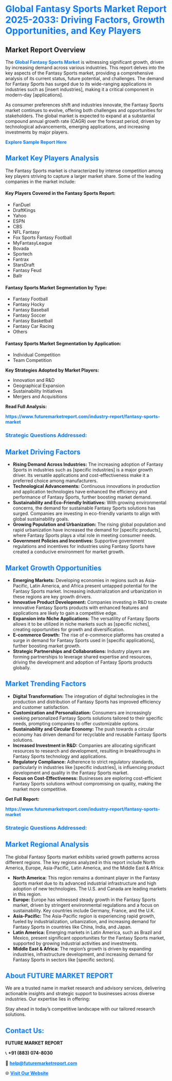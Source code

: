 <h1 style="color: #007BFF;">Global Fantasy Sports Market Report 2025-2033: Driving Factors, Growth Opportunities, and Key Players</h1>

<section id="overview">
<h2>Market Report Overview</h2>
<p>The <a href="https://www.futuremarketreport.com/industry-report/fantasy-sports-market" style="color: #007BFF; text-decoration: none;"><strong>Global Fantasy Sports Market</strong></a> is witnessing significant growth, driven by increasing demand across various industries. This report delves into the key aspects of the Fantasy Sports market, providing a comprehensive analysis of its current status, future potential, and challenges. The demand for Fantasy Sports has surged due to its wide-ranging applications in industries such as [insert industries], making it a critical component in modern-day [applications].</p>
<p>As consumer preferences shift and industries innovate, the Fantasy Sports market continues to evolve, offering both challenges and opportunities for stakeholders. The global market is expected to expand at a substantial compound annual growth rate (CAGR) over the forecast period, driven by technological advancements, emerging applications, and increasing investments by major players.</p>
</section>

<section id="overview">
<p><a href="https://www.futuremarketreport.com/request-sample/reportId=26729" style="color: #007BFF; text-decoration: none;"><strong>Explore Sample Report Here</strong></a></p>
</section>

<section id="key-players">
<h2 style="color: #007BFF;">Market Key Players Analysis</h2>
<p>The Fantasy Sports market is characterized by intense competition among key players striving to capture a larger market share. Some of the leading companies in the market include:</p>
<h4>Key Players Covered in the Fantasy Sports Report:</h4>
<ul><li>FanDuel</li><li>DraftKings</li><li>Yahoo</li><li>ESPN</li><li>CBS</li><li>NFL Fantasy</li><li>Fox Sports Fantasy Football</li><li>MyFantasyLeague</li><li>Bovada</li><li>Sportech</li><li>Fantrax</li><li>StarsDraft</li><li>Fantasy Feud</li><li>Ballr</li></ul>
<h4>Fantasy Sports Market Segmentation by Type:</h4>
<ul><li>Fantasy Football</li><li>Fantasy Hocky</li><li>Fantasy Baseball</li><li>Fantasy Soccer</li><li>Fantasy Basketball</li><li>Fantasy Car Racing</li><li>Others</li></ul>

<h4>Fantasy Sports Market Segmentation by Application:</h4>
<ul><li>Individual Competition</li><li>Team Competition</li></ul>
<p><strong>Key Strategies Adopted by Market Players:</strong></p>
<ul>
<li>Innovation and R&D</li>
<li>Geographical Expansion</li>
<li>Sustainability Initiatives</li>
<li>Mergers and Acquisitions</li>
</ul>
</section>

<section>
<p><strong>Read Full Analysis: </strong></p><a href="https://www.futuremarketreport.com/industry-report/fantasy-sports-market" style="color: #007BFF; text-decoration: none;"><strong>https://www.futuremarketreport.com/industry-report/fantasy-sports-market</strong></a>
<h3 style="color: #007BFF;">Strategic Questions Addressed:</h3>
</section>

<section id="driving-factors">
<h2 style="color: #007BFF;">Market Driving Factors</h2>
<ul>
<li><strong>Rising Demand Across Industries:</strong> The increasing adoption of Fantasy Sports in industries such as [specific industries] is a major growth driver. Its versatile applications and cost-effectiveness make it a preferred choice among manufacturers.</li>
<li><strong>Technological Advancements:</strong> Continuous innovations in production and application technologies have enhanced the efficiency and performance of Fantasy Sports, further boosting market demand.</li>
<li><strong>Sustainability and Eco-Friendly Initiatives:</strong> With growing environmental concerns, the demand for sustainable Fantasy Sports solutions has surged. Companies are investing in eco-friendly variants to align with global sustainability goals.</li>
<li><strong>Growing Population and Urbanization:</strong> The rising global population and rapid urbanization have increased the demand for [specific products], where Fantasy Sports plays a vital role in meeting consumer needs.</li>
<li><strong>Government Policies and Incentives:</strong> Supportive government regulations and incentives for industries using Fantasy Sports have created a conducive environment for market growth.</li>
</ul>
</section>

<section id="growth-opportunities">
<h2 style="color: #007BFF;">Market Growth Opportunities</h2>
<ul>
<li><strong>Emerging Markets:</strong> Developing economies in regions such as Asia-Pacific, Latin America, and Africa present untapped potential for the Fantasy Sports market. Increasing industrialization and urbanization in these regions are key growth drivers.</li>
<li><strong>Innovative Product Development:</strong> Companies investing in R&D to create innovative Fantasy Sports products with enhanced features and applications are likely to gain a competitive edge.</li>
<li><strong>Expansion into Niche Applications:</strong> The versatility of Fantasy Sports allows it to be utilized in niche markets such as [specific niches], creating opportunities for growth and diversification.</li>
<li><strong>E-commerce Growth:</strong> The rise of e-commerce platforms has created a surge in demand for Fantasy Sports used in [specific applications], further boosting market growth.</li>
<li><strong>Strategic Partnerships and Collaborations:</strong> Industry players are forming partnerships to leverage shared expertise and resources, driving the development and adoption of Fantasy Sports products globally.</li>
</ul>
</section>

<section id="trending-factors">
<h2 style="color: #007BFF;">Market Trending Factors</h2>
<ul>
<li><strong>Digital Transformation:</strong> The integration of digital technologies in the production and distribution of Fantasy Sports has improved efficiency and customer satisfaction.</li>
<li><strong>Customization and Personalization:</strong> Consumers are increasingly seeking personalized Fantasy Sports solutions tailored to their specific needs, prompting companies to offer customizable options.</li>
<li><strong>Sustainability and Circular Economy:</strong> The push towards a circular economy has driven demand for recyclable and reusable Fantasy Sports solutions.</li>
<li><strong>Increased Investment in R&D:</strong> Companies are allocating significant resources to research and development, resulting in breakthroughs in Fantasy Sports technology and applications.</li>
<li><strong>Regulatory Compliance:</strong> Adherence to strict regulatory standards, particularly in industries like [specific industries], is influencing product development and quality in the Fantasy Sports market.</li>
<li><strong>Focus on Cost-Effectiveness:</strong> Businesses are exploring cost-efficient Fantasy Sports solutions without compromising on quality, making the market more competitive.</li>
</ul>
</section>

<section>
<p><strong>Get Full Report: </strong></p><a href="https://www.futuremarketreport.com/industry-report/fantasy-sports-market" style="color: #007BFF; text-decoration: none;"><strong>https://www.futuremarketreport.com/industry-report/fantasy-sports-market</strong></a>
<h3 style="color: #007BFF;">Strategic Questions Addressed:</h3>
</section>


<section id="regional-analysis">
<h2 style="color: #007BFF;">Market Regional Analysis</h2>
<p>The global Fantasy Sports market exhibits varied growth patterns across different regions. The key regions analyzed in this report include North America, Europe, Asia-Pacific, Latin America, and the Middle East & Africa:</p>
<ul>
<li><strong>North America:</strong> This region remains a dominant player in the Fantasy Sports market due to its advanced industrial infrastructure and high adoption of new technologies. The U.S. and Canada are leading markets in this region.</li>
<li><strong>Europe:</strong> Europe has witnessed steady growth in the Fantasy Sports market, driven by stringent environmental regulations and a focus on sustainability. Key countries include Germany, France, and the U.K.</li>
<li><strong>Asia-Pacific:</strong> The Asia-Pacific region is experiencing rapid growth, fueled by industrialization, urbanization, and increasing demand for Fantasy Sports in countries like China, India, and Japan.</li>
<li><strong>Latin America:</strong> Emerging markets in Latin America, such as Brazil and Mexico, present significant opportunities for the Fantasy Sports market, supported by growing industrial activities and investments.</li>
<li><strong>Middle East & Africa:</strong> The region’s growth is driven by expanding industries, infrastructure development, and increasing demand for Fantasy Sports in sectors like [specific sectors].</li>
</ul>
</section>

<footer>
<h2 style="color: #007BFF;">About FUTURE MARKET REPORT</h2>
<p>We are a trusted name in market research and advisory services, delivering actionable insights and strategic support to businesses across diverse industries. Our expertise lies in offering:</p>

<p>Stay ahead in today’s competitive landscape with our tailored research solutions.</p>

<h2 style="color: #007BFF;">Contact Us:</h2>
<p><strong>FUTURE MARKET REPORT</strong></p>
<p>📞 <strong>+91 (883) 074-8030</strong></p>
<p>📧 <strong><a href="mailto:help@futuremarketreport.com" style="color: #007BFF;">help@futuremarketreport.com</a></strong></p>
<p>🌐 <strong><a href="https://www.futuremarketreport.com/" style="color: #007BFF;">Visit Our Website</a></strong></p>
</footer>
